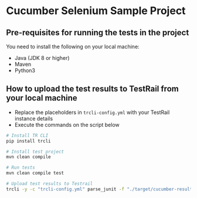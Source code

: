 # Cucumber Selenium Sample Project

## Pre-requisites for running the tests in the project

You need to install the following on your local machine:
- Java (JDK 8 or higher)
- Maven
- Python3 

## How to upload the test results to TestRail from your local machine

- Replace the placeholders in `trcli-config.yml` with your TestRail instance details
- Execute the commands on the script below

```sh
# Install TR CLI
pip install trcli

# Install test project
mvn clean compile

# Run tests
mvn clean compile test

# Upload test results to Testrail
trcli -y -c "trcli-config.yml" parse_junit -f "./target/cucumber-results.xml"

```